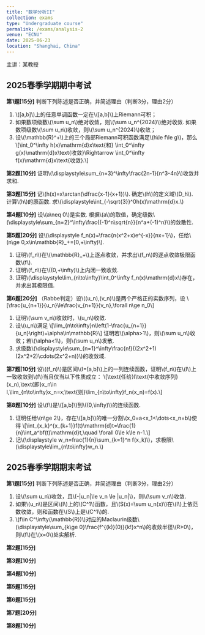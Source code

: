 ```yaml
---
title: "数学分析II"
collection: exams
type: "Undergraduate course"
permalink: /exams/analysis-2
venue: "ECNU"
date: 2025-06-23
location: "Shanghai, China"
---
```

主讲：某教授

## 2025春季学期期中考试

**第1题[15分]** 判断下列陈述是否正确，并简述理由（判断3分，理由2分）
1. \\([a,b]\\)上的任意单调函数一定在\\([a,b]\\)上Riemann可积；
2. 如果数项级数\\(\sum u_n\\)绝对收敛，则\\(\sum u_n^{2024}\\)绝对收敛. 如果数项级数\\(\sum u_n\\)收敛，则\\(\sum u_n^{2024}\\)收敛；
3. 设\\(\mathbb{R}^+\\)上的三个局部Riemann可积函数满足\\(h\le f\le g\\)，那么
   \\[\int_0^\infty h(x)\mathrm{d}x\text{和} \int_0^\infty g(x)\mathrm{d}x\text{收敛}\Rightarrow \int_0^\infty f(x)\mathrm{d}x\text{收敛}.\\]

**第2题[10分]** 证明\\(\displaystyle\sum_{n=3}^\infty\frac{2n-1}{n^3-4n}\\)收敛并求和.

**第3题[15分]** 记\\(h(x)=x\arctan(\dfrac{x-1}{x+1})\\). 确定\\(h\\)的定义域\\(D_h\\). 计算\\(h\\)的原函数. 求\\(\displaystyle\int_{-\sqrt{3}}^0h(x)\mathrm{d}x.\\)

**第4题[10分]** 设\\(a\neq 0\\)是实数. 根据\\(a\\)的取值，确定级数\\(\displaystyle\sum_{n=2}^\infty\frac{(-1)^n\sqrt{n}}{n^a+(-1)^n}\\)的敛散性.

**第5题[20分]** 设\\(\displaystyle f_n(x)=\frac{n(x^2+x)e^{-x}}{nx+1}\\)，任给\\(n\ge 0,x\in\mathbb{R}_+=[0,+\infty)\\).
1. 证明\\(f_n\\)在\\(\mathbb{R}_+\\)上逐点收敛，并求出\\(f_n\\)的逐点收敛极限函数\\(f\\).
2. 证明\\(f_n\\)在\\((0,+\infty)\\)上内闭一致收敛.
3. 证明\\(\displaystyle\lim_{n\to\infty}\int_0^\infty f_n(x)\mathrm{d}x\\)存在，并求出其极限值.

**第6题[20分]** （Rabbe判定）设\\((u_n),(v_n)\\)是两个严格正的实数序列，设
\\[\frac{u_{n+1}}{u_n}\le\frac{v_{n+1}}{v_n},\forall n\ge n_0\\]
1. 证明\\(\sum v_n\\)收敛时，\\(u_n\\)收敛.
2. 设\\(u_n\\)满足
\\[\lim_{n\to\infty}n\left(1-\frac{u_{n+1}}{u_n}\right)=\alpha\in\mathbb{R}\\]
证明若\\(\alpha>1\\)，则\\(\sum u_n\\)收敛；若\\(\alpha<1\\)，则\\(\sum u_n\\)发散.
3. 求级数\\(\displaystyle\sum_{n=1}^\infty\frac{n!}{(2x^2+1)(2x^2+2)\cdots(2x^2+n)}\\)的收敛域.

**第7题[10分]** 设\\((f_n)\\)是区间\\(I=[a,b]\\)上的一列连续函数，证明\\(f_n\\)在\\(I\\)上一致收敛到\\(f\\)当且仅当以下性质成立：
\\[\text{任给}I\text{中收敛序列}(x_n),\text{即}x_n\in I,\lim_{n\to\infty}x_n=x;\text{则}\lim_{n\to\infty}f_n(x_n)=f(x).\\]

**第8题[10分]** 设\\(f\\)是\\([a,b]\\)到\\((0,\infty)\\)的连续函数.
1. 证明任给\\(n\ge 2\\)，存在\\([a,b]\\)的唯一分割\\(x_0=a<x_1<\dots<x_n=b\\)使得
\\[\int_{x_k}^{x_{k+1}}f(t)\mathrm{d}t=\frac{1}{n}\int_a^bf(t)\mathrm{d}t,\quad \forall 0\le k\le n-1.\\]
2. 记\\(\displaystyle w_n=frac{1}{n}\sum_{k=1}^n f(x_k)\\)，求极限\\(\displaystyle\lim_{n\to\infty}w_n.\\)

## 2025春季学期期末考试

**第1题[15分]** 判断下列陈述是否正确，并简述理由（判断3分，理由2分）
1. 设\\(\sum u_n\\)收敛，且\\(-|u_n|\le v_n \le |u_n|\\)，则\\(\sum v_n\\)收敛.
2. 如果\\(u_n\\)是区间\\(I\\)上的\\(C^1\\)函数，且\\(S(x)=\sum u_n(x)\\)在\\(I\\)上依范数收敛，则和函数在\\(S\\)上是\\(C^1\\)的.
3. \\(f\in C^\infty(\mathbb{R})\\)对应的Maclaurin级数\\(\displaystyle\sum_{k\ge 0}\frac{f^{(k)}(0)}{k!}x^n\\)的收敛半径\\(R>0\\)，则\\(f\\)在\\(x=0\\)处实解析.

**第2题[15分]**

**第3题[10分]**

**第4题[10分]**

**第5题[15分]**

**第6题[15分]**

**第7题[20分]**

**第8题[10分]**
